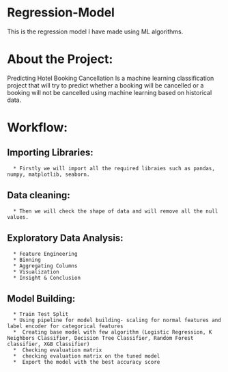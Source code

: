 # Regression-Model
This is the regression model I have made using ML algorithms.

# About the Project:
Predicting Hotel Booking Cancellation Is a machine learning classification project that will try to predict whether a booking will be cancelled or a booking will not be cancelled using machine learning based on historical data.

# Workflow:

## Importing Libraries:
      * Firstly we will import all the required libraies such as pandas, numpy, matplotlib, seaborn.
  
## Data cleaning:
      * Then we will check the shape of data and will remove all the null values.
      
## Exploratory Data Analysis:
      * Feature Engineering
      * Binning
      * Aggregating Columns
      * Visualization
      * Insight & Conclusion

## Model Building:
      * Train Test Split
      * Using pipeline for model building- scaling for normal features and label encoder for categorical features
      *  Creating base model with few algorithm (Logistic Regression, K Neighbors Classifier, Decision Tree Classifier, Random Forest classifier, XGB Classifier)
      *  Checking evaluation matrix
      *  checking evaluation matrix on the tuned model
      *  Export the model with the best accuracy score 

